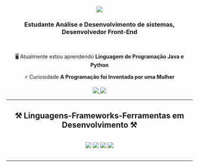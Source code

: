 <h1 align="center">
    <img src="https://readme-typing-svg.herokuapp.com/?font=Righteous&size=35&center=true&vCenter=true&width=500&height=70&color=FF0000&duration=4000&lines=Olá+Pessoal+👋;Sou+Rafael+Silva!;" />
</h1>

<h3 align="center">Estudante Análise e Desenvolvimento de sistemas, Desenvolvedor Front-End</h3>

<br/>

<div align="center">
 
 
 🖥️ Atualmente estou aprendendo **Linguagem de Programação Java e Python**

 ⚡ Curiosidade **A Programação foi Inventada por uma Mulher**

 </div>

 <div align="center"> 
  <a href="mailto:rafalafirma31@gmail.com">
    <img src="https://img.shields.io/badge/Gmail-333333?style=for-the-badge&logo=gmail&logoColor=red" />
  </a>
  <a href="https://www.linkedin.com/in/rafael-leonardo-820b4328a/" target="_blank">
    <img src="https://img.shields.io/badge/LinkedIn-0077B5?style=for-the-badge&logo=linkedin&logoColor=white" target="_blank" />
  </a>
</div>

<hr/>
 
<h2 align="center">⚒️ Linguagens-Frameworks-Ferramentas em Desenvolvimento ⚒️</h2>
<br/>
<div align="center">
    <img src="https://skillicons.dev/icons?i=bootstrap,html,css,vscode,github,git,replit" />
    <img src="https://skillicons.dev/icons?i=typescript,react,tailwindcss,vscode" />
    <img src="https://skillicons.dev/icons?i=nodejs,python,javascript,java,clojure,azure" />
    <img src="https://skillicons.dev/icons?i=idea,discord,instagram,twitter,linkedin" /><br>
</div>

<br/>
<hr/>


</div>
</div>
